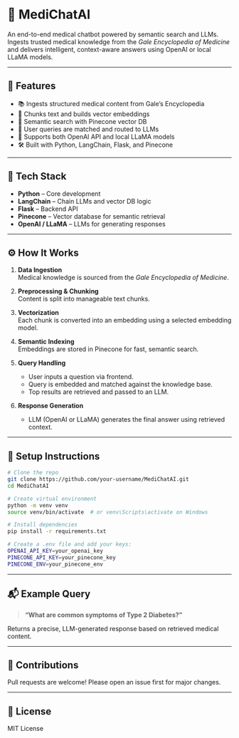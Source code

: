 # 🧠 MediChatAI

An end-to-end medical chatbot powered by semantic search and LLMs. Ingests trusted medical knowledge from the *Gale Encyclopedia of Medicine* and delivers intelligent, context-aware answers using OpenAI or local LLaMA models.

---

## 🚀 Features

- 📚 Ingests structured medical content from Gale’s Encyclopedia  
- 🧩 Chunks text and builds vector embeddings  
- 🔎 Semantic search with Pinecone vector DB  
- 💬 User queries are matched and routed to LLMs  
- 🤖 Supports both OpenAI API and local LLaMA models  
- 🛠️ Built with Python, LangChain, Flask, and Pinecone  

---

## 🧰 Tech Stack

- **Python** – Core development  
- **LangChain** – Chain LLMs and vector DB logic  
- **Flask** – Backend API  
- **Pinecone** – Vector database for semantic retrieval  
- **OpenAI / LLaMA** – LLMs for generating responses  

---

## ⚙️ How It Works

1. **Data Ingestion**  
   Medical knowledge is sourced from the *Gale Encyclopedia of Medicine*.

2. **Preprocessing & Chunking**  
   Content is split into manageable text chunks.

3. **Vectorization**  
   Each chunk is converted into an embedding using a selected embedding model.

4. **Semantic Indexing**  
   Embeddings are stored in Pinecone for fast, semantic search.

5. **Query Handling**  
   - User inputs a question via frontend.  
   - Query is embedded and matched against the knowledge base.  
   - Top results are retrieved and passed to an LLM.

6. **Response Generation**  
   - LLM (OpenAI or LLaMA) generates the final answer using retrieved context.

---

## 🔧 Setup Instructions

```bash
# Clone the repo
git clone https://github.com/your-username/MediChatAI.git
cd MediChatAI

# Create virtual environment
python -m venv venv
source venv/bin/activate  # or venv\Scripts\activate on Windows

# Install dependencies
pip install -r requirements.txt

# Create a .env file and add your keys:
OPENAI_API_KEY=your_openai_key
PINECONE_API_KEY=your_pinecone_key
PINECONE_ENV=your_pinecone_env
```
---

## 📬 Example Query

> **“What are common symptoms of Type 2 Diabetes?”**

Returns a precise, LLM-generated response based on retrieved medical content.

---

## 🤝 Contributions

Pull requests are welcome! Please open an issue first for major changes.

---

## 📄 License

MIT License

